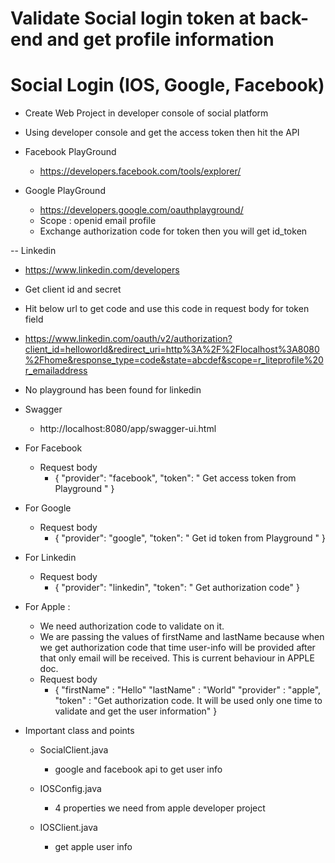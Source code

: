 # Validate Social login token at back-end and get profile information

# Social Login (IOS, Google, Facebook)
- Create Web Project in developer console of social platform 
- Using developer console and get the access token then hit the API


- Facebook PlayGround 
  - https://developers.facebook.com/tools/explorer/


- Google PlayGround
  - https://developers.google.com/oauthplayground/
  - Scope : openid email profile
  - Exchange authorization code for token then you will get id_token
    

-- Linkedin 
  - https://www.linkedin.com/developers
  - Get client id and secret 
  - Hit below url to get code and use this code in request body for token field
  - https://www.linkedin.com/oauth/v2/authorization?client_id=helloworld&redirect_uri=http%3A%2F%2Flocalhost%3A8080%2Fhome&response_type=code&state=abcdef&scope=r_liteprofile%20r_emailaddress
  - No playground has been found for linkedin

- Swagger
  - http://localhost:8080/app/swagger-ui.html


- For Facebook 
  - Request body
    - {
        "provider": "facebook",
        "token": " Get access token from Playground "
      }


- For Google
  - Request body
    - {
        "provider": "google",
        "token": " Get id token from Playground "
      }


- For Linkedin
    - Request body
        - {
          "provider": "linkedin",
          "token": " Get authorization code"
          }
          


- For Apple : 
  - We need authorization code to validate on it.
  - We are passing the values of firstName and lastName because when we get authorization code that time user-info will be provided after that only email will be received. This is current behaviour in APPLE doc. 
  - Request body
    - {
        "firstName" : "Hello"
        "lastName" : "World"
        "provider" : "apple",
        "token" : "Get authorization code. It will be used only one time to validate and get the user information"
      }
      

- Important class and points
    - SocialClient.java 
        - google and facebook api to get user info    
        
    - IOSConfig.java
        - 4 properties we need from apple developer project
    
    - IOSClient.java
        - get apple user info